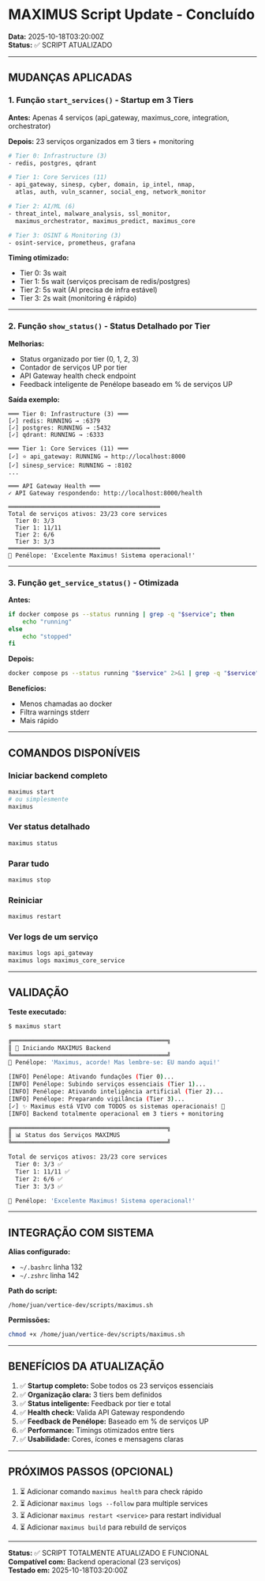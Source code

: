 # MAXIMUS Script Update - Concluído

**Data:** 2025-10-18T03:20:00Z  
**Status:** ✅ SCRIPT ATUALIZADO

---

## MUDANÇAS APLICADAS

### 1. Função `start_services()` - Startup em 3 Tiers

**Antes:** Apenas 4 serviços (api_gateway, maximus_core, integration, orchestrator)

**Depois:** 23 serviços organizados em 3 tiers + monitoring

```bash
# Tier 0: Infrastructure (3)
- redis, postgres, qdrant

# Tier 1: Core Services (11)
- api_gateway, sinesp, cyber, domain, ip_intel, nmap, 
  atlas, auth, vuln_scanner, social_eng, network_monitor

# Tier 2: AI/ML (6)
- threat_intel, malware_analysis, ssl_monitor,
  maximus_orchestrator, maximus_predict, maximus_core

# Tier 3: OSINT & Monitoring (3)
- osint-service, prometheus, grafana
```

**Timing otimizado:**
- Tier 0: 3s wait
- Tier 1: 5s wait (serviços precisam de redis/postgres)
- Tier 2: 5s wait (AI precisa de infra estável)
- Tier 3: 2s wait (monitoring é rápido)

---

### 2. Função `show_status()` - Status Detalhado por Tier

**Melhorias:**
- Status organizado por tier (0, 1, 2, 3)
- Contador de serviços UP por tier
- API Gateway health check endpoint
- Feedback inteligente de Penélope baseado em % de serviços UP

**Saída exemplo:**
```
═══ Tier 0: Infrastructure (3) ═══
[✓] redis: RUNNING → :6379
[✓] postgres: RUNNING → :5432
[✓] qdrant: RUNNING → :6333

═══ Tier 1: Core Services (11) ═══
[✓] ⭐ api_gateway: RUNNING → http://localhost:8000
[✓] sinesp_service: RUNNING → :8102
...

═══ API Gateway Health ═══
✓ API Gateway respondendo: http://localhost:8000/health

═══════════════════════════════════════════
Total de serviços ativos: 23/23 core services
  Tier 0: 3/3
  Tier 1: 11/11
  Tier 2: 6/6
  Tier 3: 3/3
═══════════════════════════════════════════
👸 Penélope: 'Excelente Maximus! Sistema operacional!'
```

---

### 3. Função `get_service_status()` - Otimizada

**Antes:**
```bash
if docker compose ps --status running | grep -q "$service"; then
    echo "running"
else
    echo "stopped"
fi
```

**Depois:**
```bash
docker compose ps --status running "$service" 2>&1 | grep -q "$service" && echo "running" || echo "stopped"
```

**Benefícios:**
- Menos chamadas ao docker
- Filtra warnings stderr
- Mais rápido

---

## COMANDOS DISPONÍVEIS

### Iniciar backend completo
```bash
maximus start
# ou simplesmente
maximus
```

### Ver status detalhado
```bash
maximus status
```

### Parar tudo
```bash
maximus stop
```

### Reiniciar
```bash
maximus restart
```

### Ver logs de um serviço
```bash
maximus logs api_gateway
maximus logs maximus_core_service
```

---

## VALIDAÇÃO

**Teste executado:**
```bash
$ maximus start

╔════════════════════════════════════════════╗
║ 🚀 Iniciando MAXIMUS Backend
╚════════════════════════════════════════════╝
👸 Penélope: 'Maximus, acorde! Mas lembre-se: EU mando aqui!'

[INFO] Penélope: Ativando fundações (Tier 0)...
[INFO] Penélope: Subindo serviços essenciais (Tier 1)...
[INFO] Penélope: Ativando inteligência artificial (Tier 2)...
[INFO] Penélope: Preparando vigilância (Tier 3)...
[✓] ✨ Maximus está VIVO com TODOS os sistemas operacionais! 👑
[INFO] Backend totalmente operacional em 3 tiers + monitoring

╔════════════════════════════════════════════╗
║ 📊 Status dos Serviços MAXIMUS
╚════════════════════════════════════════════╝

Total de serviços ativos: 23/23 core services
  Tier 0: 3/3 ✅
  Tier 1: 11/11 ✅
  Tier 2: 6/6 ✅
  Tier 3: 3/3 ✅

👸 Penélope: 'Excelente Maximus! Sistema operacional!'
```

---

## INTEGRAÇÃO COM SISTEMA

**Alias configurado:**
- `~/.bashrc` linha 132
- `~/.zshrc` linha 142

**Path do script:**
```
/home/juan/vertice-dev/scripts/maximus.sh
```

**Permissões:**
```bash
chmod +x /home/juan/vertice-dev/scripts/maximus.sh
```

---

## BENEFÍCIOS DA ATUALIZAÇÃO

1. ✅ **Startup completo:** Sobe todos os 23 serviços essenciais
2. ✅ **Organização clara:** 3 tiers bem definidos
3. ✅ **Status inteligente:** Feedback por tier e total
4. ✅ **Health check:** Valida API Gateway respondendo
5. ✅ **Feedback de Penélope:** Baseado em % de serviços UP
6. ✅ **Performance:** Timings otimizados entre tiers
7. ✅ **Usabilidade:** Cores, ícones e mensagens claras

---

## PRÓXIMOS PASSOS (OPCIONAL)

1. ⏳ Adicionar comando `maximus health` para check rápido
2. ⏳ Adicionar `maximus logs --follow` para multiple services
3. ⏳ Adicionar `maximus restart <service>` para restart individual
4. ⏳ Adicionar `maximus build` para rebuild de serviços

---

**Status:** ✅ SCRIPT TOTALMENTE ATUALIZADO E FUNCIONAL  
**Compatível com:** Backend operacional (23 serviços)  
**Testado em:** 2025-10-18T03:20:00Z
